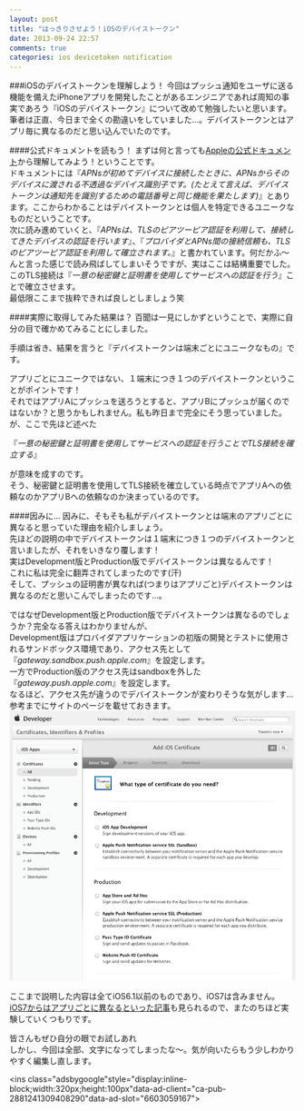 ```yaml
---
layout: post
title: "はっきりさせよう！iOSのデバイストークン"
date: 2013-09-24 22:57
comments: true
categories: ios devicetoken notification
---
```


###iOSのデバイストークンを理解しよう！
今回はプッシュ通知をユーザに送る機能を備えたiPhoneアプリを開発したことがあるエンジニアであれば周知の事実であろう『iOSのデバイストークン』について改めて勉強したいと思います。  
筆者は正直、今日まで全くの勘違いをしていました...。デバイストークンとはアプリ毎に異なるのだと思い込んでいたのです。

<!--more-->

####公式ドキュメントを読もう！
まずは何と言っても[Appleの公式ドキュメント](https://developer.apple.com/jp/devcenter/ios/library/documentation/RemoteNotificationsPG.pdf "Local Notificationおよび
Push Notificationプログラミングガイド")から理解してみよう！ということです。  
ドキュメントには『_APNsが初めてデバイスに接続したときに、APNsからそのデバイスに渡される不透過なデバイス識別子です。(たとえて言えば、デバイストークンは通知先を識別するための電話番号と同じ機能を果たします)_』とあります。ここからわかることはデバイストークンとは個人を特定できるユニークなものだということです。  
次に読み進めていくと、『_APNsは、TLSのピアツーピア認証を利用して、接続してきたデバイスの認証を行います_』、『_プロバイダとAPNs間の接続信頼も、TLSのピアツーピア認証を利用して確立されます。_』と書かれています。何だかふ〜んと言った感じで読み飛ばしてしまいそうですが、実はここは結構重要でした。
このTLS接続は『_一意の秘密鍵と証明書を使用してサービスへの認証を行う_』ことで確立させます。  
最低限ここまで抜粋できれば良しとしましょう笑

####実際に取得してみた結果は？
百聞は一見にしかずということで、実際に自分の目で確かめてみることにしました。  

手順は省き、結果を言うと『デバイストークンは端末ごとにユニークなもの』です。  

アプリごとにユニークではない、１端末につき１つのデバイストークンということがポイントです！  
それではアプリAにプッシュを送ろうとすると、アプリBにプッシュが届くのではないか？と思うかもしれません。私も昨日まで完全にそう思っていました。が、ここで先ほど述べた  

『_一意の秘密鍵と証明書を使用してサービスへの認証を行うことでTLS接続を確立する_』  

が意味を成すのです。  
そう、秘密鍵と証明書を使用してTLS接続を確立している時点でアプリAへの依頼なのかアプリBへの依頼なのか決まっているのです。

####因みに...
因みに、そもそも私がデバイストークンとは端末のアプリごとに異なると思っていた理由を紹介しましょう。  
先ほどの説明の中でデバイストークンは１端末につき１つのデバイストークンと言いましたが、それをいきなり覆します！  
実はDevelopment版とProduction版でデバイストークンは異なるんです！  
これに私は完全に翻弄されてしまったのです(汗)  
そして、プッシュの証明書が異なれば(つまりはアプリごと)デバイストークンは異なるのだと思いこんでしまったのです...。  

ではなぜDevelopment版とProduction版でデバイストークンは異なるのでしょうか？完全なる答えはわかりませんが、  
Development版はプロバイダアプリケーションの初版の開発とテストに使用されるサンドボックス環境であり、アクセス先として『_gateway.sandbox.push.apple.com_』を設定します。  
一方でProduction版のアクセス先はsandboxを外した『_gateway.push.apple.com_』を設定します。  
なるほど、アクセス先が違うのでデバイストークンが変わりそうな気がします...  
参考までにサイトのページを載せておきます。  
![Apple Developer サイト](/images/apple_developer_site1.png)  

ここまで説明した内容は全てiOS6.1以前のものであり、iOS7は含みません。[iOS7からはアプリごとに異なるといった記事](http://blog.katty.in/4162 "iOS7でプッシュ通知のデバイストークンに大きな変更")も見られるので、またのちほど実験していくつもりです。

皆さんもぜひ自分の眼でお試しあれ  
しかし、今回は全部、文字になってしまったな〜。気が向いたらもう少しわかりやすく編集し直します。

<script async src="//pagead2.googlesyndication.com/pagead/js/adsbygoogle.js"></script>
<!-- 広告2 -->
<ins class="adsbygoogle"style="display:inline-block;width:320px;height:100px"data-ad-client="ca-pub-2881241309408290"data-ad-slot="6603059167"></ins>
<script>
(adsbygoogle = window.adsbygoogle || []).push({});
</script>
